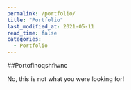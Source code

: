 ```yaml
---
permalink: /portfolio/
title: "Portfolio"
last_modified_at: 2021-05-11
read_time: false
categories:
  - Portfolio
---
```

##Portofinoqshflwnc

No, this is not what you were looking for!

